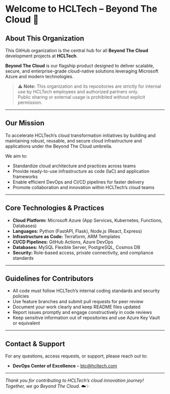# Welcome to HCLTech – Beyond The Cloud 🚀

## About This Organization

This GitHub organization is the central hub for all **Beyond The Cloud** development projects at **HCLTech**.

**Beyond The Cloud** is our flagship product designed to deliver scalable, secure, and enterprise-grade cloud-native solutions leveraging Microsoft Azure and modern technologies.

> ⚠️ **Note:** This organization and its repositories are strictly for internal use by HCLTech employees and authorized partners only.  
> Public sharing or external usage is prohibited without explicit permission.

---

## Our Mission

To accelerate HCLTech’s cloud transformation initiatives by building and maintaining robust, reusable, and secure cloud infrastructure and applications under the Beyond The Cloud umbrella.

We aim to:

- Standardize cloud architecture and practices across teams  
- Provide ready-to-use infrastructure as code (IaC) and application frameworks  
- Enable efficient DevOps and CI/CD pipelines for faster delivery  
- Promote collaboration and innovation within HCLTech’s cloud teams

---

## Core Technologies & Practices

- **Cloud Platform:** Microsoft Azure (App Services, Kubernetes, Functions, Databases)  
- **Languages:** Python (FastAPI, Flask), Node.js (React, Express)  
- **Infrastructure as Code:** Terraform, ARM Templates  
- **CI/CD Pipelines:** GitHub Actions, Azure DevOps  
- **Databases:** MySQL Flexible Server, PostgreSQL, Cosmos DB  
- **Security:** Role-based access, private connectivity, and compliance standards

---

## Guidelines for Contributors

- All code must follow HCLTech’s internal coding standards and security policies  
- Use feature branches and submit pull requests for peer review  
- Document your work clearly and keep README files updated  
- Report issues promptly and engage constructively in code reviews  
- Keep sensitive information out of repositories and use Azure Key Vault or equivalent  

---

## Contact & Support

For any questions, access requests, or support, please reach out to:

- **DevOps Center of Excellence** – btc@hcltech.com  

---

*Thank you for contributing to HCLTech’s cloud innovation journey!*  
*Together, we go Beyond The Cloud.* ☁️✨
